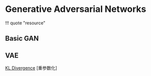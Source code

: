 # Generative Adversarial Networks
<!-- prettier-ignore-start -->
!!! quote "resource"
    

<!-- prettier-ignore-end -->

## Basic GAN 

## VAE
[KL Divergence](https://hsinjhao.github.io/2019/05/22/KL-DivergenceIntroduction/)
[重参数化]
